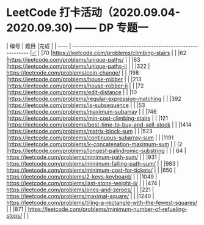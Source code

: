 # LeetCode 打卡活动（2020.09.04-2020.09.30) —— DP 专题一

| 编号 | 题目                                                          |完成                              |
| ---- | ------------------------------------------------------------ |[✅](Running_Sum_Of_1d_Array.go) |
|70    |https://leetcode.com/problems/climbing-stairs                 |                              |
|62    |https://leetcode.com/problems/unique-paths/                   |                              |
|63    |https://leetcode.com/problems/unique-paths-ii                 |                              |
|322   | https://leetcode.com/problems/coin-change/                   |                              |
|198   |https://leetcode.com/problems/house-robber                    |                              |
|213   |https://leetcode.com/problems/house-robber-ii                 |                              |
|72    |https://leetcode.com/problems/edit-distance                   |                              |
|10    |https://leetcode.com/problems/regular-expression-matching     |                              |
|392   |https://leetcode.com/problems/is-subsequence                  |                              |
|53    |https://leetcode.com/problems/maximum-subarray                |                              |
|746   |https://leetcode.com/problems/min-cost-climbing-stairs        |                              |
|121   |https://leetcode.com/problems/best-time-to-buy-and-sell-stock |                              |
|1414  |https://leetcode.com/problems/matrix-block-sum                |                              |
|523   |https://leetcode.com/problems/continuous-subarray-sum         |                              |
|1191  |https://leetcode.com/problems/k-concatenation-maximum-sum     |                              |
|2     |https://leetcode.com/problems/longest-palindromic-substring   |                              |
| 64   | https://leetcode.com/problems/minimum-path-sum/              |                              |
|931   | https://leetcode.com/problems/minimum-falling-path-sum/      |                              |
|983   | https://leetcode.com/problems/minimum-cost-for-tickets/      |                              |
|650   | https://leetcode.com/problems/2-keys-keyboard/               |                              |
|1049  | https://leetcode.com/problems/last-stone-weight-ii/          |                              |
|474   | https://leetcode.com/problems/ones-and-zeroes/               |                              |
|221   | https://leetcode.com/problems/maximal-square/                |                              |
|1240  | https://leetcode.com/problems/tiling-a-rectangle-with-the-fewest-squares/ |                              |
|871   | https://leetcode.com/problems/minimum-number-of-refueling-stops/ |                              |
